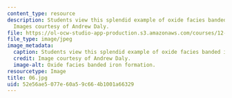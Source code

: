 ```yaml
---
content_type: resource
description: Students view this splendid example of oxide facies banded iron formation.
  Images courtesy of Andrew Daly.
file: https://ol-ocw-studio-app-production.s3.amazonaws.com/courses/12-753-geodynamics-seminar-spring-2005/52e56ae5077e60a59c664b1001a66329_06.jpg
file_type: image/jpeg
image_metadata:
  caption: Students view this splendid example of oxide facies banded iron formation.
  credit: Image courtesy of Andrew Daly.
  image-alt: Oxide facies banded iron formation.
resourcetype: Image
title: 06.jpg
uid: 52e56ae5-077e-60a5-9c66-4b1001a66329
---
```

